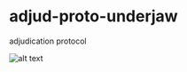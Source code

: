 # adjud-proto-underjaw
adjudication protocol


![alt text](http://onelaw.us/images/2020/logos-black/logo-blk-UnderJaw.png)

